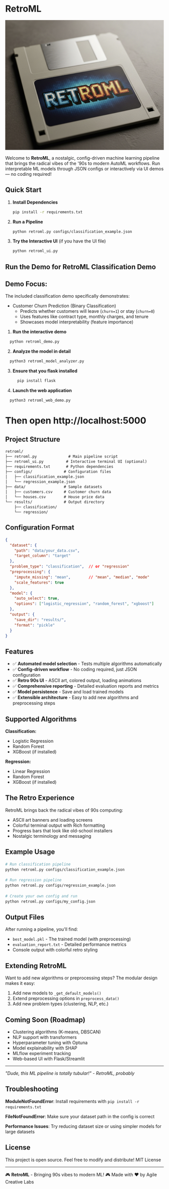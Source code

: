 # RetroML 
![RetroML Banner](/retroml-logo.png)

   Welcome to **RetroML**, a nostalgic, config-driven machine learning pipeline that brings the radical vibes of the '90s to modern AutoML workflows.  Run interpretable ML models through JSON configs or interactively    via UI demos — no coding required!


## Quick Start

1. **Install Dependencies**
   ```bash
   pip install -r requirements.txt
   ```

2. **Run a Pipeline**
   ```bash
   python retroml.py configs/classification_example.json
   ```

3. **Try the Interactive UI** (if you have the UI file)
   ```bash
   python retroml_ui.py
   ```
## Run the Demo for RetroML Classification Demo

Demo Focus:
----------
The included classification demo specifically demonstrates:
- Customer Churn Prediction (Binary Classification)
  - Predicts whether customers will leave (`churn=1`) or stay (`churn=0`)
  - Uses features like contract type, monthly charges, and tenure
  - Showcases model interpretability (feature importance)

1. **Run the interactive demo**
  ```bash
    python retroml_demo.py
  ```
2. **Analyze the model in detail**
  ```bash
    python3 retroml_model_analyzer.py
  ```    
3. **Ensure that you flask installed**
    ```bash
      pip install flask
    ```    
4. **Launch the web application**
  ```bash
    python3 retroml_web_demo.py
  ```

# Then open http://localhost:5000

## Project Structure

```
retroml/
├── retroml.py              # Main pipeline script
├── retroml_ui.py          # Interactive terminal UI (optional)
├── requirements.txt       # Python dependencies
├── configs/              # Configuration files
│   ├── classification_example.json
│   └── regression_example.json
├── data/                 # Sample datasets
│   ├── customers.csv     # Customer churn data
│   └── houses.csv        # House price data
└── results/              # Output directory
    ├── classification/
    └── regression/
```

## Configuration Format

```json
{
  "dataset": {
    "path": "data/your_data.csv",
    "target_column": "target"
  },
  "problem_type": "classification",  // or "regression"
  "preprocessing": {
    "impute_missing": "mean",        // "mean", "median", "mode"
    "scale_features": true
  },
  "model": {
    "auto_select": true,
    "options": ["logistic_regression", "random_forest", "xgboost"]
  },
  "output": {
    "save_dir": "results/",
    "format": "pickle"
  }
}
```

## Features

- ✅ **Automated model selection** - Tests multiple algorithms automatically
- ✅ **Config-driven workflow** - No coding required, just JSON configuration
- ✅ **Retro 90s UI** - ASCII art, colored output, loading animations
- ✅ **Comprehensive reporting** - Detailed evaluation reports and metrics
- ✅ **Model persistence** - Save and load trained models
- ✅ **Extensible architecture** - Easy to add new algorithms and preprocessing steps

## Supported Algorithms

**Classification:**
- Logistic Regression
- Random Forest
- XGBoost (if installed)

**Regression:**
- Linear Regression  
- Random Forest
- XGBoost (if installed)

## The Retro Experience

RetroML brings back the radical vibes of 90s computing:
- ASCII art banners and loading screens
- Colorful terminal output with Rich formatting
- Progress bars that look like old-school installers
- Nostalgic terminology and messaging

## Example Usage

```bash
# Run classification pipeline
python retroml.py configs/classification_example.json

# Run regression pipeline  
python retroml.py configs/regression_example.json

# Create your own config and run
python retroml.py configs/my_config.json
```

## Output Files

After running a pipeline, you'll find:
- `best_model.pkl` - The trained model (with preprocessing)
- `evaluation_report.txt` - Detailed performance metrics
- Console output with colorful retro styling

## Extending RetroML

Want to add new algorithms or preprocessing steps? The modular design makes it easy:

1. Add new models to `_get_default_models()`
2. Extend preprocessing options in `preprocess_data()`
3. Add new problem types (clustering, NLP, etc.)

## Coming Soon (Roadmap)

- Clustering algorithms (K-means, DBSCAN)
- NLP support with transformers
- Hyperparameter tuning with Optuna
- Model explainability with SHAP
- MLflow experiment tracking
- Web-based UI with Flask/Streamlit

---

*"Dude, this ML pipeline is totally tubular!" - RetroML, probably*

## Troubleshooting

**ModuleNotFoundError**: Install requirements with `pip install -r requirements.txt`

**FileNotFoundError**: Make sure your dataset path in the config is correct

**Performance Issues**: Try reducing dataset size or using simpler models for large datasets

## License

This project is open source. Feel free to modify and distribute!
MIT License

---

🎮 **RetroML** - Bringing 90s vibes to modern ML! 🎮
Made with ❤️ by Agile Creative Labs
